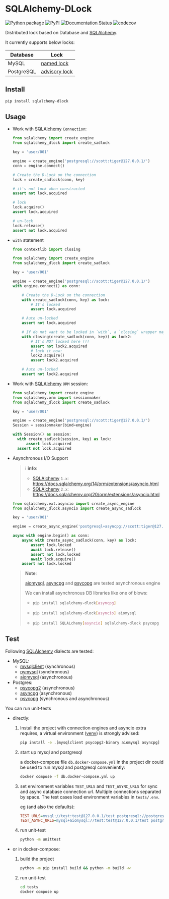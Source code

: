 # SQLAlchemy-DLock

[![Python package](https://github.com/tanbro/sqlalchemy-dlock/actions/workflows/python-package.yml/badge.svg)](https://github.com/tanbro/sqlalchemy-dlock/actions/workflows/python-package.yml)
[![PyPI](https://img.shields.io/pypi/v/sqlalchemy-dlock)](https://pypi.org/project/sqlalchemy-dlock/)
[![Documentation Status](https://readthedocs.org/projects/sqlalchemy-dlock/badge/?version=latest)](https://sqlalchemy-dlock.readthedocs.io/en/latest/?badge=latest)
[![codecov](https://codecov.io/gh/tanbro/sqlalchemy-dlock/branch/main/graph/badge.svg?token=GfcDT1ckFX)](https://codecov.io/gh/tanbro/sqlalchemy-dlock)

Distributed lock based on Database and [SQLAlchemy][].

It currently supports below locks:

 Database  |                                             Lock
---------- | ---------------------------------------------------------------------------------------------
MySQL      | [named lock](https://dev.mysql.com/doc/refman/8.0/en/locking-functions.html)
PostgreSQL | [advisory lock](https://www.postgresql.org/docs/current/explicit-locking.html#ADVISORY-LOCKS)

## Install

```bash
pip install sqlalchemy-dlock
```

## Usage

- Work with [SQLAlchemy][] `Connection`:

  ```python
  from sqlalchemy import create_engine
  from sqlalchemy_dlock import create_sadlock

  key = 'user/001'

  engine = create_engine('postgresql://scott:tiger@127.0.0.1/')
  conn = engine.connect()

  # Create the D-Lock on the connection
  lock = create_sadlock(conn, key)

  # it's not lock when constructed
  assert not lock.acquired

  # lock
  lock.acquire()
  assert lock.acquired

  # un-lock
  lock.release()
  assert not lock.acquired
  ```

- `with` statement

  ```python
  from contextlib import closing

  from sqlalchemy import create_engine
  from sqlalchemy_dlock import create_sadlock

  key = 'user/001'

  engine = create_engine('postgresql://scott:tiger@127.0.0.1/')
  with engine.connect() as conn:

      # Create the D-Lock on the connection
      with create_sadlock(conn, key) as lock:
          # It's locked
          assert lock.acquired

      # Auto un-locked
      assert not lock.acquired

      # If do not want to be locked in `with`, a `closing` wrapper may help
      with closing(create_sadlock(conn, key)) as lock2:
          # It's NOT locked here !!!
          assert not lock2.acquired
          # lock it now:
          lock2.acquire()
          assert lock2.acquired

      # Auto un-locked
      assert not lock2.acquired
  ```

- Work with [SQLAlchemy][] `ORM` session:

  ```python
  from sqlalchemy import create_engine
  from sqlalchemy.orm import sessionmaker
  from sqlalchemy_dlock import create_sadlock

  key = 'user/001'

  engine = create_engine('postgresql://scott:tiger@127.0.0.1/')
  Session = sessionmaker(bind=engine)

  with Session() as session:
    with create_sadlock(session, key) as lock:
        assert lock.acquired
    assert not lock.acquired
  ```

- Asynchronous I/O Support

  > ℹ️ **info**:
  >
  > - [SQLAlchemy][] `1.x`: <https://docs.sqlalchemy.org/14/orm/extensions/asyncio.html>
  > - [SQLAlchemy][] `2.x`: <https://docs.sqlalchemy.org/20/orm/extensions/asyncio.html>

  ```python
  from sqlalchemy.ext.asyncio import create_async_engine
  from sqlalchemy_dlock.asyncio import create_async_sadlock

  key = 'user/001'

  engine = create_async_engine('postgresql+asyncpg://scott:tiger@127.0.0.1/')

  async with engine.begin() as conn:
      async with create_async_sadlock(conn, key) as lock:
          assert lock.locked
          await lock.release()
          assert not lock.locked
          await lock.acquire()
      assert not lock.locked
  ```

  > **Note**:
  >
  > [aiomysql][], [asyncpg][] and [psycopg][] are tested asynchronous engine
  >
  > We can install asynchronous DB libraries like one of blows:
  >
  > - ```bash
  >   pip install sqlalchemy-dlock[asyncpg]
  >   ```
  >
  > - ```bash
  >   pip install sqlalchemy-dlock[asyncio] aiomysql
  >   ```
  >
  > - ```bash
  >   pip install SQLALchemy[asyncio] sqlalchemy-dlock psycopg
  >   ```

## Test

Following [SQLAlchemy][] dialects are tested:

- MySQL:
  - [mysqlclient][] (synchronous)
  - [pymysql][] (synchronous)
  - [aiomysql][] (asynchronous)
- Postgres:
  - [psycopg2][] (asynchronous)
  - [asyncpg][] (asynchronous)
  - [psycopg][] (synchronous and asynchronous)

You can run unit-tests

- directly:

  1. Install the project with connection engines and asyncio extra requires, a virtual environment ([venv][]) is strongly advised:

     ```bash
     pip install -e .[mysqlclient psycopg2-binary aiomysql asyncpg]
     ```

  1. start up mysql and postgresql

     a docker-compose file `db.docker-compose.yml` in the project dir could be used to run mysql and postgresql conveniently:

     ```bash
     docker compose -f db.docker-compose.yml up
     ```

  1. set environment variables `TEST_URLS` and `TEST_ASYNC_URLS` for sync and async database connection url.
     Multiple connections separated by space.
     The test cases load environment variables in `tests/.env`.

     eg (and also the defaults):

     ```ini
     TEST_URLS=mysql://test:test@127.0.0.1/test postgresql://postgres:test@127.0.0.1/
     TEST_ASYNC_URLS=mysql+aiomysql://test:test@127.0.0.1/test postgresql+asyncpg://postgres:test@127.0.0.1/
     ```

  1. run unit-test

     ```bash
     python -m unittest
     ```

- or in docker-compose:

  1. build the project

     ```bash
     python -m pip install build && python -m build -w
     ```

  1. run unit-test

     ```bash
     cd tests
     docker compose up
     ```

[SQLAlchemy]: https://www.sqlalchemy.org/ "The Python SQL Toolkit and Object Relational Mapper"
[venv]: https://docs.python.org/library/venv.html "The venv module supports creating lightweight “virtual environments”, each with their own independent set of Python packages installed in their site directories. "
[mysqlclient]: https://pypi.org/project/mysqlclient/ "Python interface to MySQL"
[psycopg2]: https://pypi.org/project/psycopg2/ "PostgreSQL database adapter for Python"
[psycopg]: https://pypi.org/project/psycopg/ "Psycopg 3 is a modern implementation of a PostgreSQL adapter for Python."
[aiomysql]: https://pypi.org/project/aiomysql/ "aiomysql is a “driver” for accessing a MySQL database from the asyncio (PEP-3156/tulip) framework."
[asyncpg]: https://pypi.org/project/asyncpg/ "asyncpg is a database interface library designed specifically for PostgreSQL and Python/asyncio. "
[pymysql]: https://pypi.org/project/pymysql/ "Pure Python MySQL Driver"
